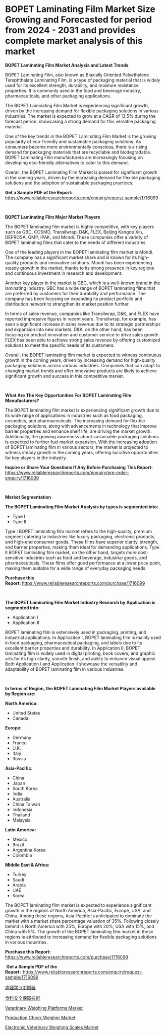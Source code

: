 <p><h1>BOPET Laminating Film Market Size Growing and Forecasted for period from 2024 - 2031 and provides complete market analysis of this market</h1></p><p><strong>BOPET Laminating Film Market Analysis and Latest Trends</strong></p>
<p><p>BOPET Laminating Film, also known as Biaxially Oriented Polyethylene Terephthalate Laminating Film, is a type of packaging material that is widely used for its excellent strength, durability, and moisture resistance properties. It is commonly used in the food and beverage industry, pharmaceuticals, and other packaging applications.</p><p>The BOPET Laminating Film Market is experiencing significant growth, driven by the increasing demand for flexible packaging solutions in various industries. The market is expected to grow at a CAGR of 13.5% during the forecast period, showcasing a strong demand for this versatile packaging material.</p><p>One of the key trends in the BOPET Laminating Film Market is the growing popularity of eco-friendly and sustainable packaging solutions. As consumers become more environmentally conscious, there is a rising demand for packaging materials that are recyclable and biodegradable. BOPET Laminating Film manufacturers are increasingly focusing on developing eco-friendly alternatives to cater to this demand.</p><p>Overall, the BOPET Laminating Film Market is poised for significant growth in the coming years, driven by the increasing demand for flexible packaging solutions and the adoption of sustainable packaging practices.</p></p>
<p><strong>Get a Sample PDF of the Report:&nbsp;</strong> <a href="https://www.reliableresearchreports.com/enquiry/request-sample/1716099">https://www.reliableresearchreports.com/enquiry/request-sample/1716099</a></p>
<p>&nbsp;</p>
<p><strong>BOPET Laminating Film Major Market Players</strong></p>
<p><p>The BOPET laminating film market is highly competitive, with key players such as GBC, COSMO, Transilwrap, D&K, FLEX, Beijing Kangde Xin, DEPROSA, GMP, IPAK, and Mondi. These companies offer a variety of BOPET laminating films that cater to the needs of different industries.</p><p>One of the leading players in the BOPET laminating film market is Mondi. The company has a significant market share and is known for its high-quality products and innovative solutions. Mondi has been experiencing steady growth in the market, thanks to its strong presence in key regions and continuous investment in research and development.</p><p>Another key player in the market is GBC, which is a well-known brand in the laminating industry. GBC has a wide range of BOPET laminating films that are preferred by customers for their durability and performance. The company has been focusing on expanding its product portfolio and distribution network to strengthen its market position further.</p><p>In terms of sales revenue, companies like Transilwrap, D&K, and FLEX have reported impressive figures in recent years. Transilwrap, for example, has seen a significant increase in sales revenue due to its strategic partnerships and expansion into new markets. D&K, on the other hand, has been focusing on product innovation and customer service to drive sales growth. FLEX has been able to achieve strong sales revenue by offering customized solutions to meet the specific needs of its customers.</p><p>Overall, the BOPET laminating film market is expected to witness continuous growth in the coming years, driven by increasing demand for high-quality packaging solutions across various industries. Companies that can adapt to changing market trends and offer innovative products are likely to achieve significant growth and success in this competitive market.</p></p>
<p>&nbsp;</p>
<p><strong>What Are The Key Opportunities For BOPET Laminating Film Manufacturers?</strong></p>
<p><p>The BOPET laminating film market is experiencing significant growth due to its wide range of applications in industries such as food packaging, cosmetics, and pharmaceuticals. The increasing demand for flexible packaging solutions, along with advancements in technology that improve barrier properties and enhance shelf life, are driving the market growth. Additionally, the growing awareness about sustainable packaging solutions is expected to further fuel market expansion. With the increasing adoption of BOPET laminating film in various sectors, the market is projected to witness steady growth in the coming years, offering lucrative opportunities for key players in the industry.</p></p>
<p><strong>Inquire or Share Your Questions If Any Before Purchasing This Report:</strong> <a href="https://www.reliableresearchreports.com/enquiry/pre-order-enquiry/1716099">https://www.reliableresearchreports.com/enquiry/pre-order-enquiry/1716099</a></p>
<p>&nbsp;</p>
<p><strong>Market Segmentation</strong></p>
<p><strong>The BOPET Laminating Film Market Analysis by types is segmented into:</strong></p>
<p><ul><li>Type I</li><li>Type II</li></ul></p>
<p><p>Type I BOPET laminating film market refers to the high-quality, premium segment catering to industries like luxury packaging, electronic products, and high-end consumer goods. These films have superior clarity, strength, and barrier properties, making them ideal for demanding applications. Type II BOPET laminating film market, on the other hand, targets more cost-sensitive industries such as food and beverage, industrial goods, and pharmaceuticals. These films offer good performance at a lower price point, making them suitable for a wide range of everyday packaging needs.</p></p>
<p><strong>Purchase this Report:&nbsp;</strong><a href="https://www.reliableresearchreports.com/purchase/1716099">https://www.reliableresearchreports.com/purchase/1716099</a></p>
<p>&nbsp;</p>
<p><strong>The BOPET Laminating Film Market Industry Research by Application is segmented into:</strong></p>
<p><ul><li>Application I</li><li>Application II</li></ul></p>
<p><p>BOPET laminating film is extensively used in packaging, printing, and industrial applications. In Application I, BOPET laminating film is mainly used in food packaging, pharmaceutical packaging, and labels due to its excellent barrier properties and durability. In Application II, BOPET laminating film is widely used in digital printing, book covers, and graphic arts for its high clarity, smooth finish, and ability to enhance visual appeal. Both Application I and Application II showcase the versatility and adaptability of BOPET laminating film in various industries.</p></p>
<p>&nbsp;</p>
<p><strong>In terms of Region, the BOPET Laminating Film Market Players available by Region are:</strong></p>
<p>
    <p> <strong> North America: </strong>
        <ul>
            <li>United States</li>
            <li>Canada</li>
        </ul>
        </p> 
    <p> <strong> Europe: </strong>
        <ul>
            <li>Germany</li>
            <li>France</li>
            <li>U.K.</li>
            <li>Italy</li>
            <li>Russia</li>
        </ul>
        </p> 
    <p> <strong> Asia-Pacific: </strong>
        <ul>
            <li>China</li>
            <li>Japan</li>
            <li>South Korea</li>
            <li>India</li>
            <li>Australia</li>
            <li>China Taiwan</li>
            <li>Indonesia</li>
            <li>Thailand</li>
            <li>Malaysia</li>
        </ul>
        </p> 
    <p> <strong> Latin America: </strong>
        <ul>
            <li>Mexico</li>
            <li>Brazil</li>
            <li>Argentina Korea</li>
            <li>Colombia</li>
        </ul>
        </p> 
    <p> <strong> Middle East & Africa: </strong>
        <ul>
            <li>Turkey</li>
            <li>Saudi</li>
            <li>Arabia</li>
            <li>UAE</li>
            <li>Korea</li>
        </ul>
    </p>
    </p>
<p><p>The BOPET laminating film market is expected to experience significant growth in the regions of North America, Asia-Pacific, Europe, USA, and China. Among these regions, Asia-Pacific is anticipated to dominate the market with a market share percentage valuation of 35%. Following closely behind is North America with 25%, Europe with 20%, USA with 15%, and China with 5%. The growth of the BOPET laminating film market in these regions is attributed to increasing demand for flexible packaging solutions in various industries.</p></p>
<p><strong>Purchase this Report: </strong><a href="https://www.reliableresearchreports.com/purchase/1716099">https://www.reliableresearchreports.com/purchase/1716099</a></p>
<p>&nbsp;<strong>Get a Sample PDF of the Report:&nbsp;&nbsp;</strong><a href="https://www.reliableresearchreports.com/enquiry/request-sample/1716099">https://www.reliableresearchreports.com/enquiry/request-sample/1716099</a></p>
<p><strong></strong></p>
<p><p><a href="https://medium.com/@yvettelesch/%E7%97%85%E7%90%86%E5%AD%A6%E6%A4%9C%E6%9F%BB%E6%A9%9F%E5%99%A8%E5%B8%82%E5%A0%B4%E3%81%AE%E3%82%B7%E3%82%A7%E3%82%A2%E3%81%AE%E9%80%B2%E5%8C%96%E3%81%A8%E5%B8%82%E5%A0%B4%E6%88%90%E9%95%B7%E3%81%AE%E5%82%BE%E5%90%91-2024%E5%B9%B4-2031%E5%B9%B4-5c2977dde6c4">病理学ラボ機器</a></p><p><a href="https://medium.com/@yvettelesch/%E9%A3%9F%E5%93%81%E5%AE%89%E5%85%A8%E6%8A%80%E8%A1%93%E5%B8%82%E5%A0%B4-%E6%88%90%E5%8A%9F%E3%81%99%E3%82%8B%E3%83%93%E3%82%B8%E3%83%8D%E3%82%B9%E6%88%A6%E7%95%A5%E3%81%AE%E9%8D%B5-2031%E5%B9%B4%E3%81%BE%E3%81%A7%E3%81%AE%E4%BA%88%E6%B8%AC-9192941f8e4c">食料安全保障技術</a></p><p><a href="https://angry-finch-aaf.notion.site/Veterinary-Weighing-Platforms-Market-Size-Growth-and-Forecast-from-2024-2031-f9c8ffe037ef45f6bb6fa4c8c721cb6d">Veterinary Weighing Platforms Market</a></p><p><a href="https://issuu.com/reportprime-2/docs/production-check-weigher-market-size-2030.pptx">Production Check Weigher Market</a></p><p><a href="https://circular-yam-9b9.notion.site/Electronic-Veterinary-Weighing-Scales-Market-Research-Report-Forecasted-for-Period-from-2024-2031-b280b43a9f1f40eaa9bb099293bff5dc">Electronic Veterinary Weighing Scales Market</a></p></p>